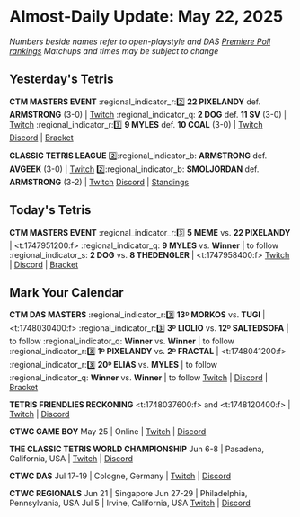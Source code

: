 # Almost-Daily Update: May 22, 2025
*Numbers beside names refer to open-playstyle and DAS [Premiere Poll rankings](https://premierepoll.wordpress.com/)*
*Matchups and times may be subject to change*

## Yesterday's Tetris
**CTM MASTERS EVENT**
:regional_indicator_r::two:  **22 PIXELANDY** def. **ARMSTRONG** (3-0)  |  [Twitch](https://www.twitch.tv/videos/2464834282?t=00h44m48s)
:regional_indicator_q:  **2 DOG** def. **11 SV** (3-0)  |  [Twitch](https://www.twitch.tv/videos/2464943444?t=00h17m07s)
:regional_indicator_r::three:  **9 MYLES** def. **10 COAL** (3-0)  |  [Twitch](https://www.twitch.tv/videos/2465014078?t=00h21m19s)
[Discord](https://go.ctm.gg/discord)  |  [Bracket](https://go.ctm.gg/event/ctm-may-2025/masters-event/)

**CLASSIC TETRIS LEAGUE**
:two::regional_indicator_b:  **ARMSTRONG** def. **AVGEEK** (3-0)  |  [Twitch](https://www.twitch.tv/videos/2465014304?t=00h13m49s)
:two::regional_indicator_b:  **SMOLJORDAN** def. **ARMSTRONG** (3-2)  |  [Twitch](https://www.twitch.tv/videos/2465014304?t=00h34m48s)
[Discord](https://tinyurl.com/classictetrisleague)  |  [Standings](https://ctlscoreboard.herokuapp.com)

## Today's Tetris
**CTM MASTERS EVENT**
:regional_indicator_r::three:  **5 MEME** vs. **22 PIXELANDY**  |  <t:1747951200:f>
:regional_indicator_q:  **9 MYLES** vs. **Winner**  |  to follow
:regional_indicator_s:  **2 DOG** vs. **8 THEDENGLER**  |  <t:1747958400:f>
[Twitch](https://twitch.tv/monthlytetris)  |  [Discord](https://go.ctm.gg/discord)  |  [Bracket](https://go.ctm.gg/event/ctm-may-2025/masters-event/)

## Mark Your Calendar
**CTM DAS MASTERS**
:regional_indicator_r::three:  **13ᴰ MORKOS** vs. **TUGI**  |  <t:1748030400:f>
:regional_indicator_r::three:  **3ᴰ LIOLIO** vs. **12ᴰ SALTEDSOFA**  |  to follow
:regional_indicator_q:  **Winner** vs. **Winner**  |  to follow
:regional_indicator_r::three:  **1ᴰ PIXELANDY** vs. **2ᴰ FRACTAL**  |  <t:1748041200:f>
:regional_indicator_r::three:  **20ᴰ ELIAS** vs. **MYLES**  |  to follow
:regional_indicator_q:  **Winner** vs. **Winner**  |  to follow
[Twitch](https://twitch.tv/monthlytetris)  |  [Discord](https://go.ctm.gg/discord)  |  [Bracket](https://go.ctm.gg/event/ctm-das-masters-may-2025/das-masters/)

**TETRIS FRIENDLIES RECKONING**
<t:1748037600:f> and  <t:1748120400:f>  |  [Twitch](https://www.twitch.tv/classictetris)  |  [Discord](https://discord.gg/92sXrMkM9k)

**CTWC GAME BOY**
May 25  |  Online  |  [Twitch](https://www.twitch.tv/classictetris)  |  [Discord](https://discord.gg/CaGnn5dKK7)

**THE CLASSIC TETRIS WORLD CHAMPIONSHIP**
Jun 6-8  |  Pasadena, California, USA  |  [Twitch](https://www.twitch.tv/classictetris)  |  [Discord](https://tinyurl.com/ctwcdiscord)

**CTWC DAS**
Jul 17-19  |  Cologne, Germany  |  [Twitch](https://www.twitch.tv/classictetris)  |  [Discord](https://tinyurl.com/ctwcdiscord)

**CTWC REGIONALS**
Jun 21  |  Singapore
Jun 27-29  |  Philadelphia, Pennsylvania, USA
Jul 5  |  Irvine, California, USA
[Twitch](https://www.twitch.tv/classictetris)  |  [Discord](https://tinyurl.com/ctwcdiscord)
